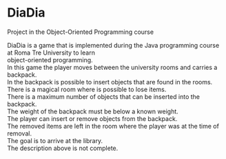 # DiaDia
Project in the Object-Oriented Programming course

DiaDia is a game that is implemented during the Java programming course at Roma Tre University to learn <br />object-oriented 
programming.<br />
In this game the player moves between the university rooms and carries a backpack.<br />
In the backpack is possible to insert objects that are found in the rooms.<br />
There is a magical room where is possible to lose items.<br />
There is a maximum number of objects that can be inserted into the backpack.<br />
The weight of the backpack must be below a known weight.<br />
The player can insert or remove objects from the backpack.<br />
The removed items are left in the room where the player was at the time of removal.<br />
The goal is to arrive at the library.<br />
The description above is not complete.<br />
